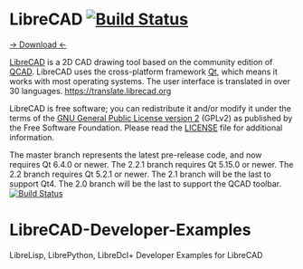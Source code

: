 # LibreCAD [![Build Status](https://travis-ci.org/LibreCAD/LibreCAD.svg?branch=master)](https://travis-ci.org/LibreCAD/LibreCAD)

[→ Download ←](https://github.com/LibreCAD/LibreCAD/wiki/Download)

[LibreCAD](https://www.librecad.org) is a 2D CAD drawing tool
based on the community edition of [QCAD](https://www.qcad.org).
LibreCAD uses the cross-platform framework [Qt](https://www.qt.io/download-open-source/),
which means it works with most operating systems.
The user interface is translated in over 30 languages.  https://translate.librecad.org

LibreCAD is free software; you can redistribute it and/or modify
it under the terms of the [GNU General Public License version 2](https://www.gnu.org/licenses/gpl-2.0.html) (GPLv2)
as published by the Free Software Foundation.
Please read the [LICENSE](LICENSE) file for additional information.

The master branch represents the latest pre-release code,
and now requires Qt 6.4.0 or newer.
The 2.2.1 branch requires Qt 5.15.0 or newer.
The 2.2 branch requires Qt 5.2.1 or newer.
The 2.1 branch will be the last to support Qt4.
The 2.0 branch will be the last to support the QCAD toolbar. [![Build Status](https://travis-ci.org/LibreCAD/LibreCAD.svg?branch=2.0)](https://travis-ci.org/LibreCAD/LibreCAD)

# LibreCAD-Developer-Examples
LibreLisp, LibrePython, LibreDcl+ Developer Examples for LibreCAD
